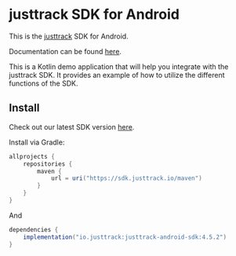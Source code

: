 # justtrack SDK for Android

This is the [justtrack](https://justtrack.io/) SDK for Android.

Documentation can be found [here](https://justtrack.gitbook.io/sdk/android/overview).

This is a Kotlin demo application that will help you integrate with the justtrack SDK. It provides an
example of how to utilize the different functions of the SDK.

## Install

Check out our latest SDK version [here](https://justtrack.gitbook.io/sdk/android/overview/changelog).

Install via Gradle:

```groovy
allprojects {
    repositories {
        maven {
            url = uri("https://sdk.justtrack.io/maven")
        }
    }
}
```

And

```groovy
dependencies {
    implementation("io.justtrack:justtrack-android-sdk:4.5.2")
}
```
